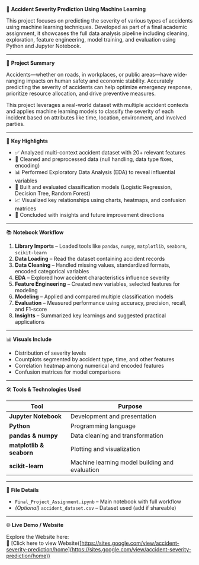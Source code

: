 
🚨 **Accident Severity Prediction Using Machine Learning**

This project focuses on predicting the severity of various types of accidents using machine learning techniques. Developed as part of a final academic assignment, it showcases the full data analysis pipeline including cleaning, exploration, feature engineering, model training, and evaluation using Python and Jupyter Notebook.

---

📝 **Project Summary**

Accidents—whether on roads, in workplaces, or public areas—have wide-ranging impacts on human safety and economic stability. Accurately predicting the severity of accidents can help optimize emergency response, prioritize resource allocation, and drive preventive measures.

This project leverages a real-world dataset with multiple accident contexts and applies machine learning models to classify the severity of each incident based on attributes like time, location, environment, and involved parties.

---

📌 **Key Highlights**

- ✅ Analyzed multi-context accident dataset with 20+ relevant features  
- 🧹 Cleaned and preprocessed data (null handling, data type fixes, encoding)  
- 📊 Performed Exploratory Data Analysis (EDA) to reveal influential variables  
- 🧠 Built and evaluated classification models (Logistic Regression, Decision Tree, Random Forest)  
- 📈 Visualized key relationships using charts, heatmaps, and confusion matrices  
- 📌 Concluded with insights and future improvement directions

---

📚 **Notebook Workflow**

1. **Library Imports** – Loaded tools like `pandas`, `numpy`, `matplotlib`, `seaborn`, `scikit-learn`  
2. **Data Loading** – Read the dataset containing accident records  
3. **Data Cleaning** – Handled missing values, standardized formats, encoded categorical variables  
4. **EDA** – Explored how accident characteristics influence severity  
5. **Feature Engineering** – Created new variables, selected features for modeling  
6. **Modeling** – Applied and compared multiple classification models  
7. **Evaluation** – Measured performance using accuracy, precision, recall, and F1-score  
8. **Insights** – Summarized key learnings and suggested practical applications

---

📊 **Visuals Include**

- Distribution of severity levels  
- Countplots segmented by accident type, time, and other features  
- Correlation heatmap among numerical and encoded features  
- Confusion matrices for model comparisons  

---

🛠️ **Tools & Technologies Used**

| Tool | Purpose |
|------|---------|
| **Jupyter Notebook** | Development and presentation |
| **Python** | Programming language |
| **pandas & numpy** | Data cleaning and transformation |
| **matplotlib & seaborn** | Plotting and visualization |
| **scikit-learn** | Machine learning model building and evaluation |

---

🧾 **File Details**

- `Final_Project_Assignment.ipynb` – Main notebook with full workflow  
- *(Optional)* `accident_dataset.csv` – Dataset used (add if shareable)

---

🌐 **Live Demo / Website**

Explore the Website here:  
🔗 [Click here to view Website([https://sites.google.com/view/accident-severity-prediction/home](https://sites.google.com/view/accident-severity-prediction/home))
